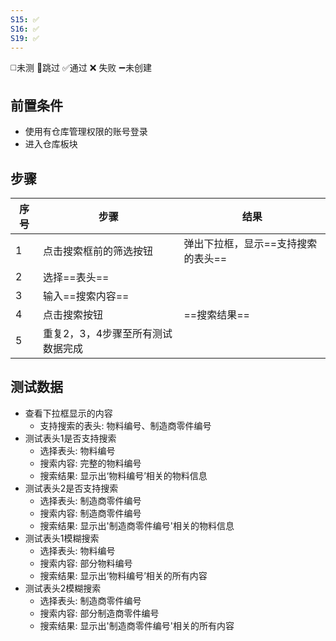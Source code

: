 ```yaml
---
S15: ✅
S16: ✅
S19: ✅
---
```

◻️未测    🚫跳过     ✅通过    ❌ 失败    ➖未创建

## 前置条件

- 使用有仓库管理权限的账号登录
- 进入仓库板块 

## 步骤

| 序号  | 步骤                 | 结果                  |
| --- | ------------------ | ------------------- |
| 1   | 点击搜索框前的筛选按钮        | 弹出下拉框，显示==支持搜索的表头== |
| 2   | 选择==表头==           |                     |
| 3   | 输入==搜索内容==         |                     |
| 4   | 点击搜索按钮             | ==搜索结果==            |
| 5   | 重复2，3，4步骤至所有测试数据完成 |                     |

## 测试数据

- 查看下拉框显示的内容
	- 支持搜索的表头: 物料编号、制造商零件编号
- 测试表头1是否支持搜索
	- 选择表头: 物料编号
	- 搜索内容: 完整的物料编号
	- 搜索结果: 显示出‘物料编号’相关的物料信息
- 测试表头2是否支持搜索
	- 选择表头: 制造商零件编号
	- 搜索内容: 制造商零件编号
	- 搜索结果: 显示出'制造商零件编号'相关的物料信息
- 测试表头1模糊搜索
	- 选择表头: 物料编号
	- 搜索内容: 部分物料编号
	- 搜索结果: 显示出‘物料编号’相关的所有内容
- 测试表头2模糊搜索
	- 选择表头: 制造商零件编号
	- 搜索内容: 部分制造商零件编号
	- 搜索结果: 显示出'制造商零件编号'相关的所有内容
